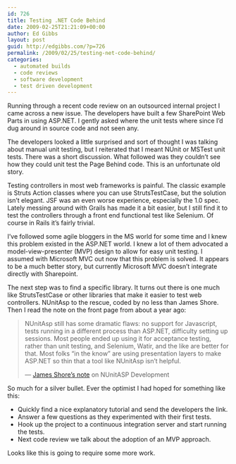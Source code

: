 ```yaml
---
id: 726
title: Testing .NET Code Behind
date: 2009-02-25T21:21:09+00:00
author: Ed Gibbs
layout: post
guid: http://edgibbs.com/?p=726
permalink: /2009/02/25/testing-net-code-behind/
categories:
  - automated builds
  - code reviews
  - software development
  - test driven development
---
```

Running through a recent code review on an outsourced internal project I came across a new issue. The developers have built a few SharePoint Web Parts in using ASP.NET. I gently asked where the unit tests where since I&#8217;d dug around in source code and not seen any. 

The developers looked a little surprised and sort of thought I was talking about manual unit testing, but I reiterated that I meant NUnit or MSTest unit tests. There was a short discussion. What followed was they couldn&#8217;t see how they could unit test the Page Behind code. This is an unfortunate old story.

Testing controllers in most web frameworks is painful. The classic example is Struts Action classes where you can use StrutsTestCase, but the solution isn&#8217;t elegant. JSF was an even worse experience, especially the 1.0 spec. Lately messing around with Grails has made it a bit easier, but I still find it to test the controllers through a front end functional test like Selenium. Of course in Rails it&#8217;s fairly trivial.

I&#8217;ve followed some agile bloggers in the MS world for some time and I knew this problem existed in the ASP.NET world. I knew a lot of them advocated a model-view-presenter (MVP) design to allow for easy unit testing. I assumed with Microsoft MVC out now that this problem is solved. It appears to be a much better story, but currently Microsoft MVC doesn&#8217;t integrate directly with Sharepoint.

The next step was to find a specific library. It turns out there is one much like StrutsTestCase or other libraries that make it easier to test web controllers. NUnitAsp to the rescue, coded by no less than James Shore. Then I read the note on the front page from about a year ago: 

> NUnitAsp still has some dramatic flaws: no support for Javascript, tests running in a different process than ASP.NET, difficulty setting up sessions. Most people ended up using it for acceptance testing, rather than unit testing, and Selenium, Watir, and the like are better for that. Most folks &#8220;in the know&#8221; are using presentation layers to make ASP.NET so thin that a tool like NUnitAsp isn&#8217;t helpful.
> 
> &#8212; [James Shore&#8217;s note](http://nunitasp.sourceforge.net/) on NUnitASP Development

So much for a silver bullet. Ever the optimist I had hoped for something like this:

  * Quickly find a nice explanatory tutorial and send the developers the link.
  * Answer a few questions as they experimented with their first tests.
  * Hook up the project to a continuous integration server and start running the tests.
  * Next code review we talk about the adoption of an MVP approach.

Looks like this is going to require some more work.